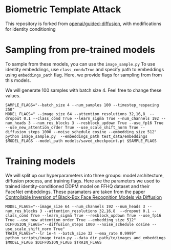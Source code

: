 # Biometric Template Attack

This repository is forked from [openai/guided-diffusion](https://github.com/openai/guided-diffusion), with modifications for identity conditioning


# Sampling from pre-trained models

To sample from these models, you can use the `image_sample.py`
To use identity embeddings, use `class_cond=True` and specify path to embeddings using `embeddings_path` flag. 
Here, we provide flags for sampling from from this models.

We will generate 100 samples with batch size 4. Feel free to change these values.

```
SAMPLE_FLAGS="--batch_size 4 --num_samples 100 --timestep_respacing 250"
MODEL_FLAGS=" --image_size 64 --attention_resolutions 32,16,8  --dropout 0.1 --class_cond True --learn_sigma True --num_channels 192 --num_heads 3 --num_res_blocks 3 --resblock_updown True --use_fp16 True --use_new_attention_order True --use_scale_shift_norm True --diffusion_steps 1000 --noise_schedule cosine --embedding_size 512"
python image_sample.py  --embeddings_path test_data/embeddings $MODEL_FLAGS --model_path models/saved_checkpoint.pt $SAMPLE_FLAGS
```

# Training models

We will split up our hyperparameters into three groups: model architecture, diffusion process, and training flags. Here are the parameters we used to trained identity-conditioned DDPM model on FFHQ dataset and their FaceNet embeddings. These paramaters are taken from the paper [Controllable Inversion of Black-Box Face Recognition Models via Diffusion](https://studios.disneyresearch.com/2023/10/02/controllable-inversion-of-black-box-face-recognition-models-via-diffusion/)
```
MODEL_FLAGS="--image_size 64 --num_channels 192 --num_heads 3 --num_res_blocks 3 --attention_resolutions 32,16,8  --dropout 0.1 --class_cond True --learn_sigma True --resblock_updown True --use_fp16 True --use_new_attention_order True --embedding_size 512"
DIFFUSION_FLAGS="--diffusion_steps 1000 --noise_schedule cosine --use_scale_shift_norm True"
TRAIN_FLAGS="--lr 1e-4 --batch_size 32 --ema_rate 0.9999"
python scripts/image_train.py --data_dir path/to/images_and_embeddings $MODEL_FLAGS $DIFFUSION_FLAGS $TRAIN_FLAGS
```


